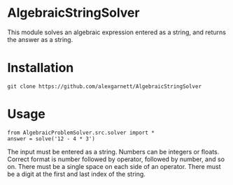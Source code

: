 # AlgebraicStringSolver
This module solves an algebraic expression entered as a string, and returns the answer as a string.

# Installation
```
git clone https://github.com/alexgarnett/AlgebraicStringSolver
```

# Usage
```
from AlgebraicProblemSolver.src.solver import *
answer = solve('12 - 4 * 3')
```
The input must be entered as a string. Numbers can be integers or floats. Correct format is number followed by operator, followed by number, and so on. There must be a single space on each side of an operator. There must be a digit at the first and last index of the string.
